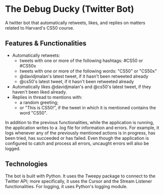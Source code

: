 # The Debug Ducky (Twitter Bot)
A twitter bot that automatically retweets, likes, and replies on matters related to Harvard's CS50 course.

## Features & Functionalities
- Automatically retweets:
    * tweets with one or more of the following hashtags: #CS50 or #CS50x
    * tweets with one or more of the following words: "CS50" or "CS50x"
    * @davidjmalan's latest tweet, if it hasn't been retweeted already 
    * @cs50's latest tweet, if it hasn't been retweeted already 
- Automatically likes @davidjmalan's and @cs50's latest tweet, if they haven't been liked already.
- Replies in thread to mentions with:
    * a random greeting;
    * or "This is CS50!", if the tweet in which it is mentioned contains the word "CS50".

In addition to the previous functionalities, while the application is running, the application writes to a .log file for information and errors. For example, it logs whenever any of the previously mentioned actions is in progress, has been tried, has succeeded or has failed. Even though the application is configured to catch and process all errors, uncaught errors will also be logged.

## Technologies
The bot is built with Python. It uses the Tweepy package to connect to the Twitter API; more specifically, it uses the Cursor and the Stream Listener functionalities. For logging, it uses Python's logging module.
